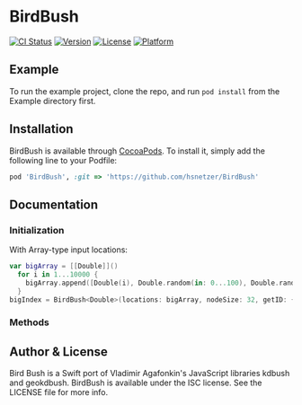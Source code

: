 # BirdBush

[![CI Status](https://img.shields.io/travis/hsnetzer@gmail.com/BirdBush.svg?style=flat)](https://travis-ci.org/hsnetzer@gmail.com/BirdBush)
[![Version](https://img.shields.io/cocoapods/v/BirdBush.svg?style=flat)](https://cocoapods.org/pods/BirdBush)
[![License](https://img.shields.io/cocoapods/l/BirdBush.svg?style=flat)](https://cocoapods.org/pods/BirdBush)
[![Platform](https://img.shields.io/cocoapods/p/BirdBush.svg?style=flat)](https://cocoapods.org/pods/BirdBush)

## Example

To run the example project, clone the repo, and run `pod install` from the Example directory first.

## Installation

BirdBush is available through [CocoaPods](https://cocoapods.org). To install
it, simply add the following line to your Podfile:

```ruby
pod 'BirdBush', :git => 'https://github.com/hsnetzer/BirdBush'
```

## Documentation

### Initialization

With Array-type input locations:
```swift
var bigArray = [[Double]]()
  for i in 1...10000 {
    bigArray.append([Double(i), Double.random(in: 0...100), Double.random(in: 0...100)])
  }
bigIndex = BirdBush<Double>(locations: bigArray, nodeSize: 32, getID: { return $0[0] }, getX: { return $0[1] }, getY: { return $0[2] })
```  

### Methods

## Author & License

Bird Bush is a Swift port of Vladimir Agafonkin's JavaScript libraries kdbush and geokdbush. BirdBush is available under the ISC license. See the LICENSE file for more info.
